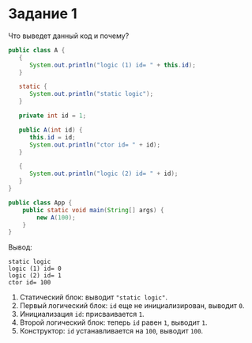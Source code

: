 # Задание 1

Что выведет данный код и почему?

```java
public class A {
   {
      System.out.println("logic (1) id= " + this.id);
   }

   static {
      System.out.println("static logic");
   }

   private int id = 1;

   public A(int id) {
      this.id = id;
      System.out.println("ctor id= " + id);
   }

   {
      System.out.println("logic (2) id= " + id);
   }
}

public class App {
    public static void main(String[] args) {
        new A(100);
    }
}
```
Вывод:
```
static logic
logic (1) id= 0
logic (2) id= 1
ctor id= 100
```

1. Статический блок: выводит `"static logic"`.
2. Первый логический блок: `id` еще не инициализирован, выводит `0`.
3. Инициализация `id`: присваивается `1`.
4. Второй логический блок: теперь `id` равен `1`, выводит `1`.
5. Конструктор: `id` устанавливается на `100`, выводит `100`.
